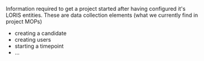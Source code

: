 Information required to get a project started after having configured it's LORIS entities. These are data collection elements (what we currently find in project MOPs)

- creating a candidate
- creating users
- starting a timepoint
- ...